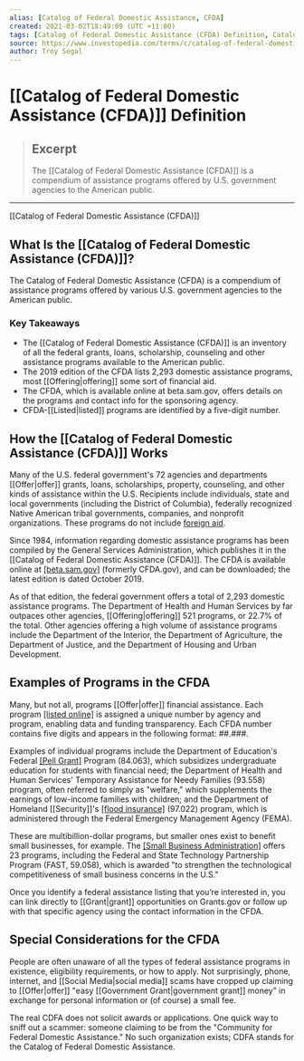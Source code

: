 ```yaml
---
alias: [Catalog of Federal Domestic Assistance, CFDA]
created: 2021-03-02T18:49:09 (UTC +11:00)
tags: [Catalog of Federal Domestic Assistance (CFDA) Definition, Catalog of Federal Domestic Assistance (CFDA)]
source: https://www.investopedia.com/terms/c/catalog-of-federal-domestic-assistance-cfda.asp
author: Troy Segal
---
```


# [[Catalog of Federal Domestic Assistance (CFDA)]] Definition

> ## Excerpt
> The [[Catalog of Federal Domestic Assistance (CFDA)]] is a compendium of assistance programs offered by U.S. government agencies to the American public.

---

[[Catalog of Federal Domestic Assistance (CFDA)]]
## What Is the [[Catalog of Federal Domestic Assistance (CFDA)]]?

The Catalog of Federal Domestic Assistance (CFDA) is a compendium of assistance programs offered by various U.S. government agencies to the American public.

### Key Takeaways

-   The [[Catalog of Federal Domestic Assistance (CFDA)]] is an inventory of all the federal grants, loans, scholarship, counseling and other assistance programs available to the American public.
-   The 2019 edition of the CFDA lists 2,293 domestic assistance programs, most [[Offering|offering]] some sort of financial aid.
-   The CFDA, which is available online at beta.sam.gov, offers details on the programs and contact info for the sponsoring agency.
-   CFDA-[[Listed|listed]] programs are identified by a five-digit number.

## How the [[Catalog of Federal Domestic Assistance (CFDA)]] Works

Many of the U.S. federal government's 72 agencies and departments [[Offer|offer]] grants, loans, scholarships, property, counseling, and other kinds of assistance within the U.S. Recipients include individuals, state and local governments (including the District of Columbia), federally recognized Native American tribal governments, companies, and nonprofit organizations. These programs do not include [foreign aid](https://www.investopedia.com/terms/f/foreign-aid.asp).

Since 1984, information regarding domestic assistance programs has been compiled by the General Services Administration, which publishes it in the [[Catalog of Federal Domestic Assistance (CFDA)]]. The CFDA is available online at [[beta.sam.gov]](https://beta.sam.gov/help/assistance-listing) (formerly CFDA.gov), and can be downloaded; the latest edition is dated October 2019.

As of that edition, the federal government offers a total of 2,293 domestic assistance programs. The Department of Health and Human Services by far outpaces other agencies, [[Offering|offering]] 521 programs, or 22.7% of the total. Other agencies offering a high volume of assistance programs include the Department of the Interior, the Department of Agriculture, the Department of Justice, and the Department of Housing and Urban Development.

## Examples of Programs in the CFDA

Many, but not all, programs [[Offer|offer]] financial assistance. Each program [[listed online]](https://beta.sam.gov/search?index=cfda) is assigned a unique number by agency and program, enabling data and funding transparency. Each CFDA number contains five digits and appears in the following format: ##.###.

Examples of individual programs include the Department of Education's Federal [[Pell Grant]](https://www.investopedia.com/terms/p/pell-[[Grant|grant]].asp) Program (84.063), which subsidizes undergraduate education for students with financial need; the Department of Health and Human Services' Temporary Assistance for Needy Families (93.558) program, often referred to simply as "welfare," which supplements the earnings of low-income families with children; and the Department of Homeland [[Security]]'s [[flood insurance]](https://www.investopedia.com/terms/f/flood-insurance.asp) (97.022) program, which is administered through the Federal Emergency Management Agency (FEMA).

These are multibillion-dollar programs, but smaller ones exist to benefit small businesses, for example. The [[Small Business Administration]](https://www.investopedia.com/terms/s/small-business-administration.asp) offers 23 programs, including the Federal and State Technology Partnership Program (FAST, 59.058), which is awarded "to strengthen the technological competitiveness of small business concerns in the U.S."

Once you identify a federal assistance listing that you’re interested in, you can link directly to [[Grant|grant]] opportunities on Grants.gov or follow up with that specific agency using the contact information in the CFDA.

## Special Considerations for the CFDA

People are often unaware of all the types of federal assistance programs in existence, eligibility requirements, or how to apply. Not surprisingly, phone, internet, and [[Social Media|social media]] scams have cropped up claiming to [[Offer|offer]] "easy [[Government Grant|government grant]] money" in exchange for personal information or (of course) a small fee.

The real CDFA does not solicit awards or applications. One quick way to sniff out a scammer: someone claiming to be from the "Community for Federal Domestic Assistance." No such organization exists; CDFA stands for the Catalog of Federal Domestic Assistance.
